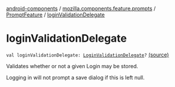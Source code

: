 [android-components](../../index.md) / [mozilla.components.feature.prompts](../index.md) / [PromptFeature](index.md) / [loginValidationDelegate](./login-validation-delegate.md)

# loginValidationDelegate

`val loginValidationDelegate: `[`LoginValidationDelegate`](../../mozilla.components.concept.storage/-login-validation-delegate/index.md)`?` [(source)](https://github.com/mozilla-mobile/android-components/blob/master/components/feature/prompts/src/main/java/mozilla/components/feature/prompts/PromptFeature.kt#L119)

Validates whether or not a given Login may be stored.

Logging in will not prompt a save dialog if this is left null.

